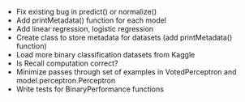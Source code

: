 - Fix existing bug in predict() or normalize()
- Add printMetadata() function for each model
- Add linear regression, logistic regression
- Create class to store metadata for datasets (add printMetadata() function)
- Load more binary classification datasets from Kaggle
- Is Recall computation correct? 
- Minimize passes through set of examples in VotedPerceptron and model.perceptron.Perceptron
- Write tests for BinaryPerformance functions